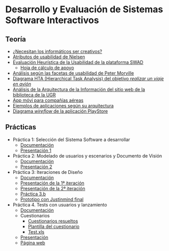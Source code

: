 # Desarrollo y Evaluación de Sistemas Software Interactivos

## Teoría

* [¿Necesitan los informáticos ser creativos?](Ejercicios/creatividad.pdf)
* [Atributos de usabilidad de Nielsen](Ejercicios/nielsen.pdf)
* [Evaluación Heurística de la Usabilidad de la plataforma SWAD](Ejercicios/heuristica.pdf)
  * [Hoja de cálculo de apoyo](Ejercicios/EvaluacionHeuristica.ods)
* [Análisis según las facetas de usabilidad de Peter Morville](Ejercicios/morville.pdf)
* [Diagrama HTA (Hierarchical Task Analysis) del objetivo _realizar un viaje en avión_](Ejercicios/hta.pdf)
* [Análisis de la Arquitectura de la Información del sitio web de la biblioteca de la UGR](Ejercicios/arquitectura_info.pdf)
* [App móvi para compañías aéreas](Ejercicios/appAereas.pdf)
* [Ejemplos de aplicaciones según su arquitectura](Ejercicios/arquitecturas_app.pdf)
* [Diagrama _wireflow_ de la aplicación PlayStore](Ejercicios/wireflow.pdf)

## Prácticas

* Práctica 1: Selección del Sistema Software a desarrollar
  * [Documentación](Práctica/1/Practica_1.pdf)
  * [Presentación 1](Práctica/1/Presentacion_1.pdf)
* Práctica 2: Modelado de usuarios y escenarios y Documento de Visión
  * [Documentación](Práctica/2/Practica_2.pdf)
  * [Presentación 2](Práctica/2/Presentacion_2.pdf)
* Práctica 3: Iteraciones de Diseño
  * [Documentación](Práctica/3/Práctica_3_1&2.pdf)
  * [Presentación de la 1ª iteración](Prácticas/3/Presentación_p3.1.pdf)
  * [Presentación de la 2ª iteración](Prácticas/3/Presentación_p3.2.pdf)
  * [Práctica 3.b](Práctica/3/Práctica_3.pdf)
  * [Prototipo con Justinmind final](Prácticas/3/CityGO.vp)
* Práctica 4. Tests con usuarios y lanzamiento
  * [Documentación](Práctica\4\Práctica_4.pdf)
  * Cuestionarios
    * [Cuestionarios resueltos](Práctica\4\Resultados_de_los_cuestionarios.pdf)
    * [Plantilla del cuestionario](Práctica\4\Cuestionario_en_blanco.pdf)
    * [Test.xls](Práctica\4\Test.xlsx)
  * [Presentación](Práctica\4\Presentación_p4.pdf)
  * [Página web](https://sites.google.com/view/citygo/)
